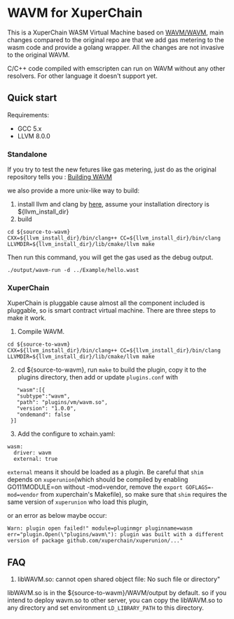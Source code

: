 # WAVM for XuperChain

This is a XuperChain WASM Virtual Machine based on [WAVM/WAVM](https://github.com/WAVM/WAVM), main changes compared 
to the original repo are that we add gas metering to the wasm code and provide a golang wrapper. 
All the changes are not invasive to the original WAVM.
  
C/C++ code compiled with emscripten can run on WAVM without any other resolvers. For other language it doesn't support yet.

## Quick start

Requirements:

* GCC 5.x
* LLVM 8.0.0
  
### Standalone 
  If you try to test the new fetures like gas metering, just do as the original repository tells you : [Building WAVM](./WAVM/README.md)

  we also provide a more unix-like way to build:
  
1. install llvm and clang by [here](https://clang.llvm.org/get_started.html), assume your installation directory is ${llvm_install_dir}
2. build

```
cd ${source-to-wavm}
CXX=${llvm_install_dir}/bin/clang++ CC=${llvm_install_dir}/bin/clang LLVMDIR=${llvm_install_dir}/lib/cmake/llvm make
```

Then run this command, you will get the gas used as the debug output.
```
./output/wavm-run -d ../Example/hello.wast
```

### XuperChain
   
XuperChain is pluggable cause almost all the component included is pluggable, so is smart contract virtual machine. There
are three steps to make it work.

1. Compile WAVM. 
```
cd ${source-to-wavm}
CXX=${llvm_install_dir}/bin/clang++ CC=${llvm_install_dir}/bin/clang LLVMDIR=${llvm_install_dir}/lib/cmake/llvm make
```
2. cd ${source-to-wavm}, run `make` to build the plugin, copy it to the plugins directory, then add or update `plugins.conf` with 
```
   "wasm":[{
   "subtype":"wavm",
   "path": "plugins/vm/wavm.so",
   "version": "1.0.0",
   "ondemand": false
 }]
```

3. Add the configure to xchain.yaml:
```
wasm:
  driver: wavm
  external: true
```

`external` means it should be loaded as a plugin.
Be careful that `shim` depends on `xuperunion`(which should be compiled by enabling GO111MODULE=on without -mod=vendor, 
remove the `export GOFLAGS=-mod=vendor` from xuperchain's Makefile),
so make sure that `shim` requires the same version of `xuperunion` who load this plugin, 

or an error as below maybe occur:
```
Warn: plugin open failed!" module=pluginmgr pluginname=wasm 
err="plugin.Open(\"plugins/wavm\"): plugin was built with a different version of package github.com/xuperchain/xuperunion/..."
```


## FAQ

1. libWAVM.so: cannot open shared object file: No such file or directory"

libWAVM.so is in the ${source-to-wavm}/WAVM/output by default. so if you intend to deploy wavm.so to other server, you can copy the
libWAVM.so to any directory and set environment `LD_LIBRARY_PATH` to this directory.

